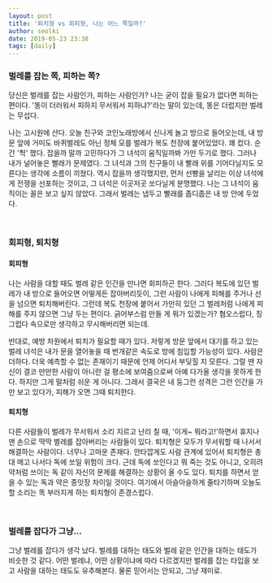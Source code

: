 ```yaml
---
layout: post
title: '퇴치형 vs 회피형, 나는 어느 쪽일까?'
author: seolki
date: 2019-05-23 23:38
tags: [daily]
---
```


### 벌레를 잡는 쪽, 피하는 쪽?

당신은 벌레를 잡는 사람인가, 피하는 사람인가? 나는 굳이 잡을 필요가 없다면 피하는 편이다. '똥이 더러워서 피하지 무서워서 피하냐?'라는 말이 있는데, 똥은 더럽지만 벌레는 무섭다. 

나는 고시원에 산다. 오늘 친구와 코인노래방에서 신나게 놀고 방으로 들어오는데, 내 방 문 앞에 거미도 바퀴벌레도 아닌 정체 모를 벌레가 복도 천장에 붙어있었다. 꽤 컸다. 순간 '헉' 했다. 잡을까 말까 고민하다가 그 녀석이 움직일까봐 가만 두기로 했다. 그러나 내가 널어놓은 빨래가 문제였다. 그 녀석과 그의 친구들이 내 빨래 위를 기어다닐지도 모른다는 생각에 소름이 끼쳤다. 역시 잡을까 생각했지만, 먼저 선빵을 날리는 이상 녀석에게 전쟁을 선포하는 것이고, 그 녀석은 이곳저곳 쏘다닐게 분명했다. 나는 그 녀석이 움직이는 꼴은 보고 싶지 않았다. 그래서 벌레는 냅두고 빨래를 좁디좁은 내 방 안에 두었다. 

<br>

### 회피형, 퇴치형 


<h4>회피형</h4>

나는 사람을 대할 때도 벌레 같은 인간을 만나면 회피하곤 한다. 그러다 복도에 있던 벌레가 내 방으로 들어오면 어떻게든 잡아버리듯이, 그런 사람이 나에게 피해를 주거나 선을 넘으면 퇴치해버린다. 그런데 복도 천장에 붙어서 가만히 있던 그 벌레처럼 나에게 피해를 주지 않으면 그냥 두는 편이다. 긁어부스럼 만들 게 뭐가 있겠는가? 혐오스럽다, 징그럽다 속으로만 생각하고 무시해버리면 되는데. 

반대로, 예방 차원에서 퇴치가 필요할 때가 있다. 저렇게 방문 앞에서 대기를 하고 있는 벌레 녀석은 내가 문을 열어놓을 때 번개같은 속도로 방에 침입할 가능성이 있다. 사람은 더하다. 더욱 예측할 수 없는 존재이기 때문에 언제 어디서 부딪힐 지 모른다. 그럴 땐 자신이 결코 만만한 사람이 아니란 걸 평소에 보여줌으로써 아예 다가올 생각을 못하게 한다. 하지만 그게 말처럼 쉬운 게 아니다. 그래서 결국은 내 둥그런 성격은 그런 인간을 가만 보고 있다가, 피해가 오면 그때 퇴치한다. 

<h4>퇴치형</h4>

다른 사람들이 벌레가 무서워서 소리 지르고 난리 칠 때, '이게~ 뭐라고!'하면서 휴지나 맨 손으로 딱딱 벌레를 잡아버리는 사람들이 있다. 퇴치형은 모두가 무서워할 때 나서서 해결하는 사람이다. 너무나 고마운 존재다. 안타깝게도 사람 관계에 있어서 퇴치형은 총대 메고 나서다 독에 쏘일 위험이 크다. 근데 독에 쏘인다고 뭐 죽는 것도 아니고, 오히려 약처럼 쓰이는 독 같이 자신의 문제를 해결하는 상황이 올 수도 있다. 퇴치를 하면서 얻을 수 있는 독과 약은 종잇장 차이일 것이다. 여기에서 아슬아슬하게 줄타기하며 오늘도 할 소리는 똑 부러지게 하는 퇴치형이 존경스럽다. 


<br>

### 벌레를 잡다가 그냥...

그냥 벌레를 잡다가 생각 났다. 벌레를 대하는 태도와 벌레 같은 인간을 대하는 태도가 비슷한 것 같다. 어떤 벌레냐, 어떤 상황이냐에 따라 다르겠지만 벌레를 잡는 타입을 보고 사람을 대하는 태도도 유추해본다. 물론 믿어서는 안되고, 그냥 재미로. 